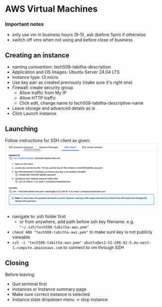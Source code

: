 # AWS Virtual Machines

### Important notes
- only use vm in business hours (9-5), ask (before 5pm) if otherwise
- switch off vms when not using and before close of business

## Creating an instance
- naming comvention: tech508-tabitha-description
- Application and OS Images: Ubuntu Server 24.04 LTS
- Instance type: t3.micro
- Use key pair as created previously (make sure it's right one)
- Firewall: create security group
  - Allow traffic from My IP
  - Allow HTTP traffic
  - Click edit, change name to tech508-tabitha-descriptive-name
- Leave storage and advanced details as is
- Click Launch instance

## Launching
Follow instructions for SSH client as given:
![SSHinstructions](AWS-SSH.png)
- navigate to .ssh folder first
  - or from anywhere, add path before ssh key filename. e.g. `"~/.ssh/tech508-tabitha-aws.pem"`
- `chmod 400 "tech508-tabitha-aws.pem"` to make sure key is not publicly viewable
- `ssh -i "tech508-tabitha-aws.pem" ubuntu@ec2-52-208-81-5.eu-west-1.compute.amazonaws.com` to connect to vm through SSH

## Closing
Before leaving:
- Quit terminal first
- Instances or Instance summary page
- Make sure correct instance is selected
- Instance state dropdown menu -> stop instance